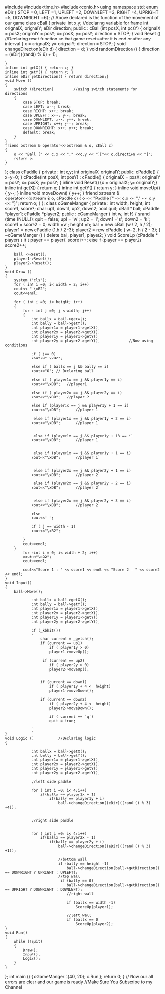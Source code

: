 #include<iostream>
#include<time.h>
#include<conio.h>
using namespace std;
enum eDir { STOP = 0, LEFT =1, UPLEFT =2, DOWNLEFT =3, RIGHT =4, UPRIGHT =5, DOWNRIGHT =6};
// Above declared is the function of the movement of our game
class cBall
{
    private:
    int x,y;        //declaring variable for frame
    int orignalX, orignalY;
    eDir direction;
    public :
    cBall (int posX, int posY)
    {
        orignalX = posX;
        orignalY = posY;
        x= posX; y= posY;
        direction = STOP;
    }
    void Reset ()           //Declaring reset function so that game resets after it is end or after any interval
    {
        x = orignalX; y= orignalY;
        direction = STOP;
    }
    void changeDirection(eDir d)
    {
        direction = d;
    }
    void randomDirection ()
    {
        direction = (eDir)((rand() % 6) + 1);

    }
    inline int getX() { return x; }
    inline int getY() { return y; }
    inline eDir getDirection() { return direction;}
    void Move ()
    {
        switch (direction)         //using switch statements for directions
        {
            case STOP: break;
            case LEFT: x--; break;
            case RIGHT: x++; break;
            case UPLEFT: x--; y--; break;
            case DOWNLEFT: x--; y++; break;
            case UPRIGHT: x++; y--; break;
            case DOWNRIGHT: x++; y++; break;
            default: break;
        }
    }
    friend ostream & operator<<(ostream & o, cBall c)
    {
        o << "Ball [" << c.x << "," <<c.y << "]["<< c.direction << "]";
        return o;
    }
};
class cPaddle
{
    private :
    int x,y;
    int originalX, originalY;
    public:
    cPaddle()
    {
        x=y=0;
    }
    cPaddle(int posX, int posY) : cPaddle()
    {
        originalX = posX;
        originalY = posY;
        x= posX;
        y= posY;
    }
    inline void Reset() {x = originalX; y= originalY;}
    inline int getX() { return x; }
    inline int getY() { return y; }
    inline void moveUp() { y--; }
    inline void moveDown() { y++; }
    friend ostream & operator<<(ostream & o, cPaddle c)
    {
        o << "Paddle [" << c.x << "," << c.y << "]";
        return o;
    }
};
class cGameManger
{
    private :
    int width, height;
    int score1, score2;
    char up1, down1, up2, down2;
    bool quit;
    cBall * ball;
    cPaddle *player1;
    cPaddle *player2;
    public :
    cGameManger ( int w, int h)
    {
        srand (time (NULL));
        quit = false;
        up1 = 'w'; up2 = 'i';
        down1 ='s'; down2 = 'k';
        score1 = score2 = 0;
        width =w ; height =h;
        ball = new cBall (w / 2, h / 2);
        player1 = new cPaddle (1,h / 2 -3);
        player2 = new cPaddle ( w- 2, h / 2 - 3);
    }
    ~cGameManger ()
    {
        delete ball, player1, player2;
    }
    void ScoreUp (cPaddle * player)
    {
        if ( player == player1)
        score1++;
        else if (player == player2)
        score2++;

        ball ->Reset();
        player1->Reset();
        player2->Reset();
    }
    void Draw ()
    {
        system ("cls");
        for ( int i =0; i< width + 2; i++)
        cout<< " \xB2";
        cout<<endl;

        for ( int i =0; i< height; i++)
        {
            for ( int j =0; j < width; j++)
            {
                int ballx = ball->getX();
                int bally = ball->getY();
                int player1x = player1->getX();
                int player2x = player2->getX();
                int player1y = player1->getY();
                int player2y = player2->getY();             //Now using conditions

                if ( j== 0)
                cout<<" \xB2";

                else if ( ballx == j && bally == i)
                cout<<"O"; // Declaring ball

                else if ( player1x == j && player1y == i)
                cout<<"\xDB";   //player1

                else if ( player2x == j && player2y == i)
                cout<<"\xDB";   //player 2

                else if (player1x == j && player1y + 1 == i)
                cout<<"\xDB";       //player 1
                
                 else if (player1x == j && player1y + 2 == i)
                cout<<"\xDB";       //player 1


                 else if (player1x == j && player1y + 13 == i)
                cout<<"\xDB";       //player 1


                 else if (player1x == j && player1y + 1 == i)
                cout<<"\xDB";       //player 1


                 else if (player2x == j && player2y + 1 == i)
                cout<<"\xDB";       //player 2

                 else if (player2x == j && player2y + 2 == i)
                cout<<"\xDB";       //player 2


                 else if (player2x == j && player2y + 3 == i)
                cout<<"\xDB";       //player 2

                else 
                cout<<" ";

                if ( j == width - 1)
                cout<<"\xB2"; 

            }
            cout<<endl;
        }
            for (int i = 0; i< width + 2; i++)
            cout<<"\xB2";
            cout<<endl;

            cout<<"Score 1 : " << score1 << endl << "Score 2 : " << score2 << endl;
    }
    void Input()
    {
        ball->Move();

                int ballx = ball->getX();
                int bally = ball->getY();
                int player1x = player1->getX();
                int player2x = player2->getX();
                int player1y = player1->getY();
                int player2y = player2->getY();

                if (_kbhit())
                {
                    char current = _getch();
                    if (current == up1)
                        if ( player1y > 0)
                        player1->moveUp();
                         
                     if (current == up2)
                        if ( player2y > 0)
                        player2->moveUp();


                    if (current == down1)
                        if ( player1y + 4 <  height)
                        player1->moveDown();

                    if (current == down2)
                        if ( player2y + 4 <  height)
                        player2->moveDown();

                        if ( current == 'q')
                        quit = true;

                }
    }
    void Logic ()           //Declaring logic
    {

                int ballx = ball->getX();
                int bally = ball->getY();
                int player1x = player1->getX();
                int player2x = player2->getX();
                int player1y = player1->getY();
                int player2y = player2->getY();

                //left side paddle

                for ( int i =0; i< 4;i++)
                    if(ballx == player1x + 1)
                        if(bally == player1y + i)
                            ball->changeDirection((eDir)((rand () % 3) +4));


                //right side paddle 


                for ( int i =0; i< 4;i++)
                    if(ballx == player2x - 1)
                        if(bally == player2y + i)
                            ball->changeDirection((eDir)((rand () % 3) +1));

                            //bottom wall
                            if (bally == height -1)
                                ball->changeDirection(ball->getDirection() == DOWNRIGHT ? UPRIGHT : UPLEFT);
                            //top wall
                             if (bally == 0)
                                ball->changeDirection(ball->getDirection() == UPRIGHT ? DOWNRIGHT : DOWNLEFT);
                                //right wall

                                if (ballx == width -1)
                                    ScoreUp(player1);

                                //left wall
                                if (ballx == 0)
                                    ScoreUp(player2);
    }
    void Run()
    {
        while (!quit)
        {
            Draw();
            Input();
            Logic();
        }
    }
};
int main ()
{
    cGameManger c(40, 20);
    c.Run();
    return 0;
}              // Now our all errors are clear and our game is ready
            //Make Sure You Subscribe to my Channel
